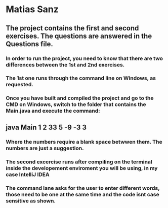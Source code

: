 # Matias Sanz
## The project contains the first and second exercises. The questions are answered in the Questions file.
### In order to run the project, you need to know that there are two differences between the 1st and 2nd exercises.
### The 1st one runs through the command line on Windows, as requested.  
### Once you have built and compiled the project and go to the CMD on Windows, switch to the folder that contains the Main.java and execute the command:
##  java Main 1 2 33 5 -9 -3 3
### Where the numbers require a blank space betwwen them. The numbers are just a suggestion.

### The second excercise runs after compiling on the terminal inside the developement enviroment you will be using, in my case IntelliJ IDEA
### The command lane asks for the user to enter different words, those need to be one at the same time and the code isnt  case sensitive as shown.
